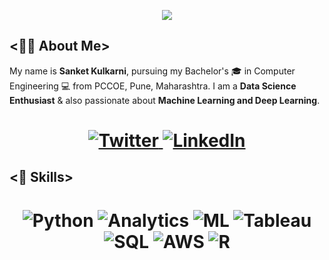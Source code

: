 <!-- Typing SVG by DenverCoder1 - https://github.com/DenverCoder1/readme-typing-svg -->
<p align="center">
<!--   <a href="https://github.com/DenverCoder1/readme-typing-svg"> -->
    <img src="https://readme-typing-svg.herokuapp.com?color=E22FE4&width=340&height=45&lines=Welcome+to+Sanket+Kulkarni's+profile;Nice+To+Meet+You+...&center=true"></a>

</p>

## <👨‍💻 About Me>

My name is **Sanket Kulkarni**, pursuing my Bachelor's 🎓 in Computer Engineering 💻 from PCCOE, Pune, Maharashtra. I am a **Data Science Enthusiast** & also passionate about **Machine Learning and Deep Learning**. 

<h1 align = "center">
  
<a href="https://twitter.com/Omkarstwts" target="_blank"><img alt="Twitter" title="Twitter" src="https://img.shields.io/badge/-Twitter-1DA1F2?style=for-the-badge&logo=twitter&logoColor=white"/>
</a> <a href="https://www.linkedin.com/in/sanket-kulkarni-/" target="_blank"><img alt="LinkedIn" title="LinkedIn" src="https://img.shields.io/badge/LinkedIn-%230077B5.svg?&style=for-the-badge&logo=linkedin&logoColor=white"/>
</a>

</h1>

## <🔩 Skills>  
<h1 align = "center">

![Python](https://img.shields.io/badge/-Python-blue?style=for-the-badge&logo=python&logoColor=white)
![Analytics](https://img.shields.io/badge/-Analytics-d9534f?style=for-the-badge&logo=analytics&logoColor=white)
![ML](https://img.shields.io/badge/-ML-1572B6?style=for-the-badge&logo=ML&logoColor=white)
![Tableau](https://img.shields.io/badge/-tableau-0db7ed?style=for-the-badge&logo=tableau&logoColor=white)
![SQL](https://img.shields.io/badge/-SQL-3970e4?style=for-the-badge&logo=SQL&logoColor=white)
![AWS](https://img.shields.io/badge/-AWS-0db7ed?style=for-the-badge&logo=AWS&logoColor=white)
![R](https://img.shields.io/badge/-R-F1502F?style=for-the-badge&logo=R&logoColor=white)
</h1>
<!--
**Sanketkulkarni99603/Sanketkulkarni99603** is a ✨ _special_ ✨ repository because its `README.md` (this file) appears on your GitHub profile.

Here are some ideas to get you started:

- 🔭 I’m currently working on ...
- 🌱 I’m currently learning ...
- 👯 I’m looking to collaborate on ...
- 🤔 I’m looking for help with ...
- 💬 Ask me about ...
- 📫 How to reach me: ...
- 😄 Pronouns: ...
- ⚡ Fun fact: ...
-->
